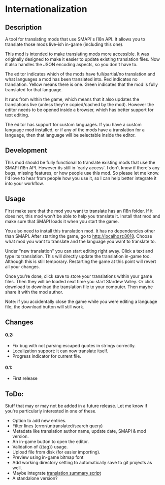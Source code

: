 # Internationalization

## Description
A tool for translating mods that use SMAPI's I18n API. It allows you to translate 
those mods live-ish in-game (including this one).

This mod is intended to make translating mods more accessible. It was originally 
designed to make it easier to update existing translation files. 
Now it also handles the JSON encoding aspects, so you don't have to. 

The editor indicates which of the mods have full/partial/no translation and what 
languages a mod has been translated into. Red indicates no translation. Yellow 
means there is one. Green indicates that the mod is fully translated for that 
language.

It runs from within the game, which means that it also updates the translations 
live (unless they're copied/cached by the mod). 
However the editor needs to be opened inside a browser, which has better support 
for text editing.

The editor has support for custom languages. If you have a custom language mod
installed, or if any of the mods have a translation for a language, then that
language will be selectable inside the editor.

## Development
This mod should be fully functional to translate existing mods that use the 
SMAPI i18n API. However its still in 'early access'. I don't know if there's any
bugs, missing features, or how people use this mod. So please let me know. I'd
love to hear from people how you use it, so I can help better integrate it into
your workflow.

## Usage
First make sure that the mod you want to translate has an i18n folder. If it does
not, this mod won't be able to help you translate it. Install that mod and make
sure that SMAPI loads it when you start the game.

You also need to install this translation mod. It has no dependencies other than 
SMAPI. After starting the game, go to [http://localhost:8018](http://localhost:8018). 
Choose what mod you want to translate and the language you want to translate to.

Under "new translation" you can start editing right away. Click a text and type 
its translation. This will directly update the translation in-game too. Although
this is still temporary. Restarting the game at this point will revert all your 
changes.

Once you're done, click save to store your translations within your game files. 
Then they will be loaded next time you start Stardew Valley. Or click download 
to download the translation file to your computer. Then maybe share it with the 
mod author.

Note: if you accidentally close the game while you were editing a language file,
the download button will still work.

## Changes
#### 0.2:
* Fix bug with not parsing escaped quotes in strings correctly.
* Localization support: it can now translate itself.
* Progress indicator for current file.

#### 0.1:
* First release

## ToDo:
Stuff that may or may not be added in a future release. Let me know if you're 
particularly interested in one of these.

* Option to add new entries.
* Filter lines (error/untranslated/search query)
* Metadata like translation author name, update date, SMAPI & mod version.
* An in-game button to open the editor.
* Validation of {{tag}} usage.
* Upload file from disk (for easier importing).
* Preview using in-game bitmap font
* Add working directory setting to automatically save to git projects as well.
* Maybe integrate [translation summary script](https://github.com/Pathoschild/StardewScripts/blob/main/create-translation-summary/create%20translation%20summary.linq)
* A standalone version?
